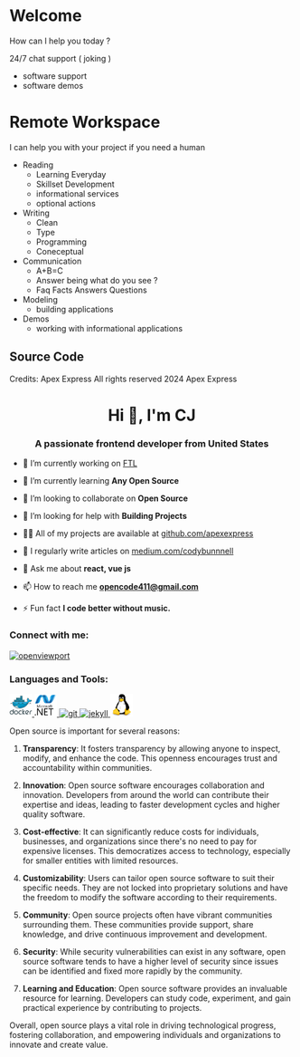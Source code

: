 # Welcome

How can I help you today ?

24/7 chat support ( joking )

+ software support
+ software demos
  
# Remote Workspace
I can help you with your project if you need a human
  * Reading
    + Learning Everyday
    + Skillset Development
    + informational services
    + optional actions
  * Writing
     + Clean
     + Type
     + Programming
     + Coneceptual
  * Communication
     + A+B=C
     + Answer being what do you see ?
     + Faq Facts Answers Questions
  * Modeling
     + building applications
  * Demos
     + working with informational applications
## Source Code
Credits: Apex Express
<reserved> All rights reserved 2024 Apex Express

<h1 align="center">Hi 👋, I'm CJ</h1>
<h3 align="center">A passionate frontend developer from United States</h3>

- 🔭 I’m currently working on [FTL](github.com/Apexexpress/FTL)

- 🌱 I’m currently learning **Any Open Source**

- 👯 I’m looking to collaborate on **Open Source**

- 🤝 I’m looking for help with **Building Projects**

- 👨‍💻 All of my projects are available at [github.com/apexexpress](github.com/apexexpress)

- 📝 I regularly write articles on [medium.com/codybunnnell](medium.com/codybunnnell)

- 💬 Ask me about **react, vue js**

- 📫 How to reach me **opencode411@gmail.com**

- ⚡ Fun fact **I code better without music.**

<h3 align="left">Connect with me:</h3>
<p align="left">
<a href="https://twitter.com/openviewport" target="blank"><img align="center" src="https://raw.githubusercontent.com/rahuldkjain/github-profile-readme-generator/master/src/images/icons/Social/twitter.svg" alt="openviewport" height="30" width="40" /></a>
</p>

<h3 align="left">Languages and Tools:</h3>
<p align="left"> <a href="https://www.docker.com/" target="_blank" rel="noreferrer"> <img src="https://raw.githubusercontent.com/devicons/devicon/master/icons/docker/docker-original-wordmark.svg" alt="docker" width="40" height="40"/> </a> <a href="https://dotnet.microsoft.com/" target="_blank" rel="noreferrer"> <img src="https://raw.githubusercontent.com/devicons/devicon/master/icons/dot-net/dot-net-original-wordmark.svg" alt="dotnet" width="40" height="40"/> </a> <a href="https://git-scm.com/" target="_blank" rel="noreferrer"> <img src="https://www.vectorlogo.zone/logos/git-scm/git-scm-icon.svg" alt="git" width="40" height="40"/> </a> <a href="https://jekyllrb.com/" target="_blank" rel="noreferrer"> <img src="https://www.vectorlogo.zone/logos/jekyllrb/jekyllrb-icon.svg" alt="jekyll" width="40" height="40"/> </a> <a href="https://www.linux.org/" target="_blank" rel="noreferrer"> <img src="https://raw.githubusercontent.com/devicons/devicon/master/icons/linux/linux-original.svg" alt="linux" width="40" height="40"/> </a> </p>


Open source is important for several reasons:

1. **Transparency**: It fosters transparency by allowing anyone to inspect, modify, and enhance the code. This openness encourages trust and accountability within communities.

2. **Innovation**: Open source software encourages collaboration and innovation. Developers from around the world can contribute their expertise and ideas, leading to faster development cycles and higher quality software.

3. **Cost-effective**: It can significantly reduce costs for individuals, businesses, and organizations since there's no need to pay for expensive licenses. This democratizes access to technology, especially for smaller entities with limited resources.

4. **Customizability**: Users can tailor open source software to suit their specific needs. They are not locked into proprietary solutions and have the freedom to modify the software according to their requirements.

5. **Community**: Open source projects often have vibrant communities surrounding them. These communities provide support, share knowledge, and drive continuous improvement and development.

6. **Security**: While security vulnerabilities can exist in any software, open source software tends to have a higher level of security since issues can be identified and fixed more rapidly by the community.

7. **Learning and Education**: Open source software provides an invaluable resource for learning. Developers can study code, experiment, and gain practical experience by contributing to projects.

Overall, open source plays a vital role in driving technological progress, fostering collaboration, and empowering individuals and organizations to innovate and create value.
